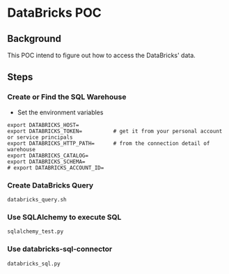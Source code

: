 # DataBricks POC

## Background
 
This POC intend to figure out how to access the DataBricks' data.

## Steps

### Create or Find the SQL Warehouse

- Set the environment variables

```
export DATABRICKS_HOST=
export DATABRICKS_TOKEN=          # get it from your personal account or service principals
export DATABRICKS_HTTP_PATH=      # from the connection detail of warehouse
export DATABRICKS_CATALOG=
export DATABRICKS_SCHEMA=
# export DATABRICKS_ACCOUNT_ID=

```

### Create DataBricks Query
`databricks_query.sh`

### Use SQLAlchemy to execute SQL
`sqlalchemy_test.py`

### Use databricks-sql-connector
`databricks_sql.py`